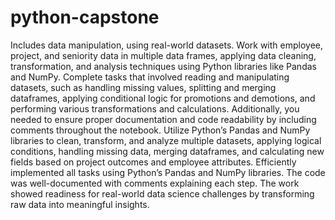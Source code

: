 # python-capstone

Includes data manipulation, using real-world datasets. Work with employee, project, and seniority data in multiple data frames, applying data cleaning, transformation, and analysis techniques using Python libraries like Pandas and NumPy.
Complete tasks that involved reading and manipulating datasets, such as handling missing values, splitting and merging dataframes, applying conditional logic for promotions and demotions, and performing various transformations and calculations. Additionally, you needed to ensure proper documentation and code readability by including comments throughout the notebook.
Utilize Python’s Pandas and NumPy libraries to clean, transform, and analyze multiple datasets, applying logical conditions, handling missing data, merging dataframes, and calculating new fields based on project outcomes and employee attributes.
Efficiently implemented all tasks using Python’s Pandas and NumPy libraries. The code was well-documented with comments explaining each step. The work showed readiness for real-world data science challenges by transforming raw data into meaningful insights.
